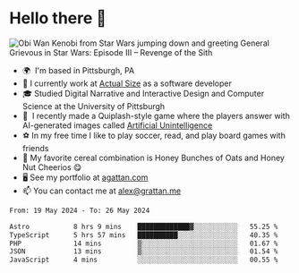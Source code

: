 <!--
**GameDog9988/GameDog9988** is a ✨ _special_ ✨ repository because its `README.md` (this file) appears on your GitHub profile.

Here are some ideas to get you started:

- 🔭 I’m currently working on ...
- 🌱 I’m currently learning ...
- 👯 I’m looking to collaborate on ...
- 🤔 I’m looking for help with ...
- 💬 Ask me about ...
- 📫 How to reach me: ...
- 😄 Pronouns: ...
- ⚡ Fun fact: ...
-->



Hello there 👋
==================================

![Obi Wan Kenobi from Star Wars jumping down and greeting General Grievous in Star Wars: Episode III – Revenge of the Sith](https://github.com/agrattan0820/agrattan0820/assets/51346343/689e56eb-29be-46a5-a079-28ea727b5f7e)


- 🌍  I'm based in Pittsburgh, PA
- 🔭  I currently work at [Actual Size](https://actualsize.com/) as a software developer
- 🎓  Studied Digital Narrative and Interactive Design and Computer Science at the University of Pittsburgh
- 👾  I recently made a Quiplash-style game where the players answer with AI-generated images called [Artificial Unintelligence](https://github.com/agrattan0820/artificial-unintelligence)
- ⚽  In my free time I like to play soccer, read, and play board games with friends
- 🥣  My favorite cereal combination is Honey Bunches of Oats and Honey Nut Cheerios 😋
- 🖥️  See my portfolio at [agattan.com](http://agrattan.com/)
- 📫  You can contact me at [alex@grattan.me](mailto:alex@grattan.me)

<!--START_SECTION:waka-->

```txt
From: 19 May 2024 - To: 26 May 2024

Astro           8 hrs 9 mins    █████████████▓░░░░░░░░░░░   55.25 %
TypeScript      5 hrs 57 mins   ██████████░░░░░░░░░░░░░░░   40.35 %
PHP             14 mins         ▒░░░░░░░░░░░░░░░░░░░░░░░░   01.67 %
JSON            13 mins         ▒░░░░░░░░░░░░░░░░░░░░░░░░   01.54 %
JavaScript      4 mins          ░░░░░░░░░░░░░░░░░░░░░░░░░   00.55 %
```

<!--END_SECTION:waka-->
